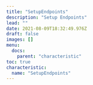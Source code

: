 ```yaml
---
title: "SetupEndpoints"
description: "Setup Endpoints"
lead: ""
date: 2021-08-09T18:32:49.976Z
draft: false
images: []
menu:
  docs:
    parent: "characteristic"
toc: true
characteristic:
  name: "SetupEndpoints"
---
```

